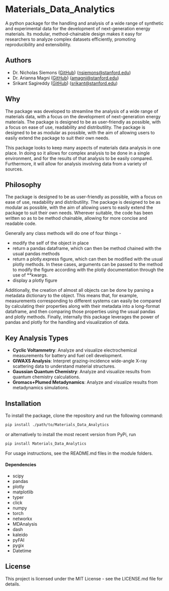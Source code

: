 # Materials_Data_Analytics

A python package for the handling and analysis of a wide range of synthetic and experimental data for the development of next-generation energy materials. 
Its modular, method-chainable design makes it easy for researchers to analyze complex datasets efficiently, promoting reproducibility and extensibility.

## Authors

 - Dr. Nicholas Siemons ([GitHub](https://github.com/nicholas9182)) (nsiemons@stanford.edu)
 - Dr. Arianna Magni ([GitHub](https://github.com/magaris)) (amagni@stanford.edu)
 - Srikant Sagireddy ([GitHub](https://github.com/sbsagireddy)) (srikant@stanford.edu)

## Why

The package was developed to streamline the analysis of a wide range of materials data, with a focus on the development of next-generation energy materials. The package is designed to be as user-friendly as possible, with a focus on ease of use, readability and distributility. The package is designed to be as modular as possible, with the aim of allowing users to easily extend the package to suit their own needs. 

This package looks to keep many aspects of materials data analysis in one place. In doing so it allows for complex analysis to be done in a single environment, and for the results of that analysis to be easily compared. Furthermore, it will allow for analysis involving data from a variety of sources. 

## Philosophy

The package is designed to be as user-friendly as possible, with a focus on ease of use, readability and distributility. The package is designed to be as modular as possible, with the aim of allowing users to easily extend the package to suit their own needs. Wherever suitable, the code has been written so as to be method chainable, allowing for more concise and readable code. 

Generally any class methods will do one of four things - 
 - modify the self of the object in place
 - return a pandas dataframe, which can then be method chained with the usual pandas methods
 - return a plotly.express figure, which can then be modified with the usual plotly methods. In these cases, arguments can be passed to the method to modify the figure according with the plotly documentation through the use of **kwargs.
 - display a plotly figure

 Additionally, the creation of almost all objects can be done by parsing a metadata dictionary to the object. This means that, for example, measurements corresponding to different systems can easily be compared by calculating their properties along with their metadata into a long-format dataframe, and then comparing those properties using the usual pandas and plotly methods. Finally, internally this package leverages the power of pandas and plotly for the handling and visualization of data.

## Key Analysis Types

- **Cyclic Voltammetry**: Analyze and visualize electrochemical measurements for battery and fuel cell development.
- **GIWAXS Analysis**: Interpret grazing-incidence wide-angle X-ray scattering data to understand material structures.
- **Gaussian Quantum Chemistry**: Analyze and visualize results from quantum chemistry calculations.
- **Gromacs+Plumed Metadynamics**: Analyze and visualize results from metadynamics simulations. 

## Installation

To install the package, clone the repository and run the following command:

```sh
pip install ./path/to/Materials_Data_Analytics
```

or alternatively to install the most recent version from PyPi, run 

```sh
pip install Materials_Data_Analytics
```

For usage instructions, see the README.md files in the module folders.

#### **Dependencies**

- scipy
- pandas
- plotly
- matplotlib
- typer
- click
- numpy
- torch
- networkx
- MDAnalysis
- dash
- kaleido
- pyFAI
- pygix
- Datetime

## License

This project is licensed under the MIT License - see the LICENSE.md file for details.
